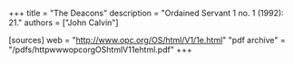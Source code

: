 +++
title = "The Deacons"
description = "Ordained Servant 1 no. 1 (1992): 21."
authors = ["John Calvin"]

[sources]
web = "http://www.opc.org/OS/html/V1/1e.html"
"pdf archive" = "/pdfs/httpwwwopcorgOShtmlV11ehtml.pdf"
+++
